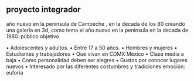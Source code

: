 proyecto integrador 
--------------------
año nuevo en la peninsula de Campeche  , en la decada de los 80
creando una galería en 3d, como tema el año nuevo en la peninsula en la decada de 1980.
público objetivo



•	Adolescentes y adultos.
•	Entre 17 a 50 años.
•	Hombres y mujeres
•	Estudiantes y trabajadores 
•	Que vivan en CDMX México
•	Clase media a baja
•	Como personalidad deben ser alegres
•	Gustos por conocer lugares nuevos 
•	Interesado por las diferentes costumbres y tradiciones 
emoción: euforia 
